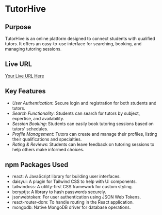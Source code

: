 # TutorHive

## Purpose
TutorHive is an online platform designed to connect students with qualified tutors. It offers an easy-to-use interface for searching, booking, and managing tutoring sessions.

## Live URL
[Your Live URL Here](https://tutorhive-e3caf.web.app/)

## Key Features
- *User Authentication*: Secure login and registration for both students and tutors.
- *Search Functionality*: Students can search for tutors by subject, expertise, and availability.
- *Session Booking*: Students can easily book tutoring sessions based on tutors' schedules.
- *Profile Management*: Tutors can create and manage their profiles, listing their qualifications and specialties.
- *Rating & Reviews*: Students can leave feedback on tutoring sessions to help others make informed choices.

## npm Packages Used
- react: A JavaScript library for building user interfaces.
- daisyui: A plugin for Tailwind CSS to help with UI components.
- tailwindcss: A utility-first CSS framework for custom styling.
- bcryptjs: A library to hash passwords securely.
- jsonwebtoken: For user authentication using JSON Web Tokens.
- react-router-dom: To handle routing in the React application.
- mongodb: Native MongoDB driver for database operations.


